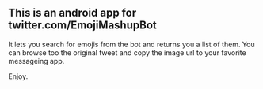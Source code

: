 This is an android app for twitter.com/EmojiMashupBot
-----------------------------------------------------

It lets you search for emojis from the bot and returns you a list of them. You can browse too the original tweet and copy the image url to your favorite messageing app.

Enjoy.

